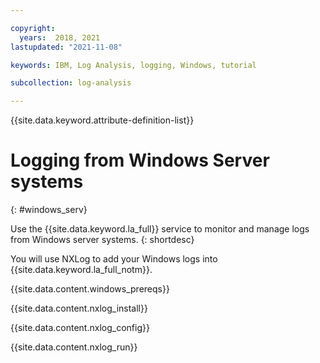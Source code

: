 ```yaml
---

copyright:
  years:  2018, 2021
lastupdated: "2021-11-08"

keywords: IBM, Log Analysis, logging, Windows, tutorial

subcollection: log-analysis

---
```


{{site.data.keyword.attribute-definition-list}}


# Logging from Windows Server systems
{: #windows_serv}

Use the {{site.data.keyword.la_full}} service to monitor and manage logs from Windows server systems. 
{: shortdesc}

You will use NXLog to add your Windows logs into {{site.data.keyword.la_full_notm}}.

{{site.data.content.windows_prereqs}}

{{site.data.content.nxlog_install}}

{{site.data.content.nxlog_config}}

{{site.data.content.nxlog_run}}


